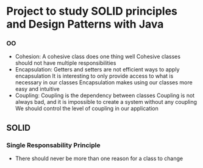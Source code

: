 
# Project to study SOLID principles and Design Patterns with Java

### OO
* Cohesion:
A cohesive class does one thing well
Cohesive classes should not have multiple responsibilities
* Encapsulation:
Getters and setters are not efficient ways to apply encapsulation
It is interesting to only provide access to what is necessary in our classes
Encapsulation makes using our classes more easy and intuitive
* Coupling:
Coupling is the dependency between classes
Coupling is not always bad, and it is impossible to create a system without any coupling
We should control the level of coupling in our application

## SOLID
### Single Responsability Principle

* There should never be more than one reason for a class to change
